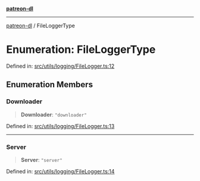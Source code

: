 [**patreon-dl**](../README.md)

***

[patreon-dl](../README.md) / FileLoggerType

# Enumeration: FileLoggerType

Defined in: [src/utils/logging/FileLogger.ts:12](https://github.com/patrickkfkan/patreon-dl/blob/21cb889ad3b60a77d2f4678e5262807670e6d9d0/src/utils/logging/FileLogger.ts#L12)

## Enumeration Members

### Downloader

> **Downloader**: `"downloader"`

Defined in: [src/utils/logging/FileLogger.ts:13](https://github.com/patrickkfkan/patreon-dl/blob/21cb889ad3b60a77d2f4678e5262807670e6d9d0/src/utils/logging/FileLogger.ts#L13)

***

### Server

> **Server**: `"server"`

Defined in: [src/utils/logging/FileLogger.ts:14](https://github.com/patrickkfkan/patreon-dl/blob/21cb889ad3b60a77d2f4678e5262807670e6d9d0/src/utils/logging/FileLogger.ts#L14)
